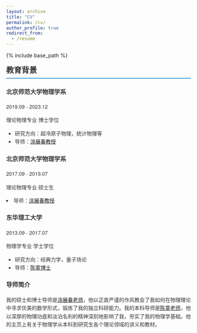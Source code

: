 ```yaml
---
layout: archive
title: "CV"
permalink: /cv/
author_profile: true
redirect_from:
  - /resume
---
```


{% include base_path %}

<style>
.cv-container {
  font-family: 'Helvetica Neue', Arial, sans-serif;
  line-height: 1.6;
  color: #333;
  max-width: 800px;
  margin: 0 auto;
}

.cv-section-title {
  border-bottom: 2px solid #3498db;
  padding-bottom: 5px;
  margin-top: 10px;  /* 减少顶部间距 */
  margin-bottom: 20px;
  font-size: 1.5em;  /* 调整标题大小 */
}

/* 其他样式保持不变... */
</style>

<div class="cv-container">

<h2 class="cv-section-title">教育背景</h2>  <!-- 修改为单一标题 -->

<div class="cv-item">
  <div class="cv-header">
    <h3>北京师范大学物理学系</h3>
    <span class="cv-date">2019.09 - 2023.12</span>
  </div>
  <p class="cv-degree">理论物理专业 博士学位</p>
  <ul class="cv-details">
    <li>研究方向：超冷原子物理，统计物理等</li>
    <li>导师：<a href="https://physicsfaculty.bnu.edu.cn/teacher/337/index.html" target="_blank">涂展春教授</a></li>
  </ul>
</div>

<div class="cv-item">
  <div class="cv-header">
    <h3>北京师范大学物理学系</h3>
    <span class="cv-date">2017.09 - 2019.07</span>
  </div>
  <p class="cv-degree">理论物理专业 硕士生 </p>
   <li>导师：<a href="https://physicsfaculty.bnu.edu.cn/teacher/337/index.html" target="_blank">涂展春教授</a></li>
  </ul>
</div>

<div class="cv-item">
  <div class="cv-header">
    <h3>东华理工大学</h3>
    <span class="cv-date">2013.09 - 2017.07</span>
  </div>
  <p class="cv-degree">物理学专业 学士学位</p>
  <ul class="cv-details">
    <li>研究方向：经典力学，量子场论</li>
    <li>导师：<a href="https://newquanta.com/" target="_blank">陈童博士</a></li>
  </ul>
</div>

<div class="cv-mentor">
  <h3>导师简介</h3>
  <p>我的硕士和博士导师是<a href="https://physicsfaculty.bnu.edu.cn/teacher/337/index.html" target="_blank">涂展春老师</a>，他以正直严谨的作风教会了我如何在物理理论中寻求优美的数学形式，锻炼了我的独立科研能力。我的本科导师是<a href="https://newquanta.com/" target="_blank">陈童老师</a>，他以深厚的物理功底和淡泊名利的精神深刻地影响了我，夯实了我的物理学基础。他的主页上有关于物理学从本科到研究生各个理论领域的讲义和教材。</p>
</div>

</div>
